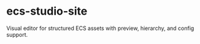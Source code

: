 # ecs-studio-site
Visual editor for structured ECS assets with preview, hierarchy, and config support.

